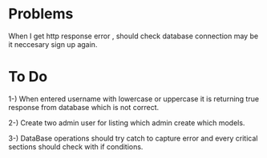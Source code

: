 # Problems
When I get http response error , should check database connection may be it neccesary sign up again.

# **To Do**

1-) When entered username with lowercase or uppercase it is returning true response from database which is not correct.

2-) Create two admin user for listing which admin create which models.

3-) DataBase operations should try catch to capture error and every critical sections should check with if conditions.
